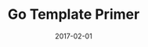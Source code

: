 ---
title: Go Template Primer
linktitle:
description:
date: 2017-02-01
publishdate: 2017-02-01
lastmod: 2017-02-01
weight:
tags: []
categories: [templates]
draft: false
slug:
aliases: [/templates/go-templates/]
toc: false
notes:
---